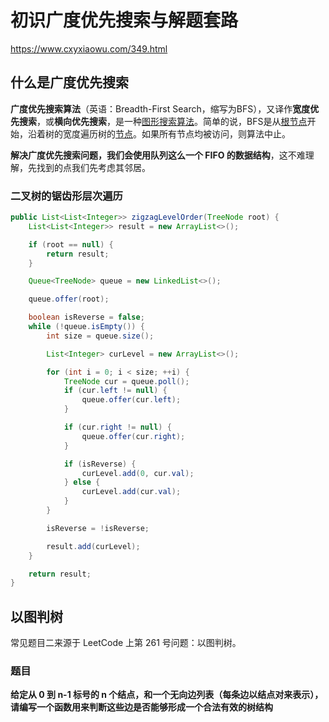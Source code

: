 # 初识广度优先搜索与解题套路

https://www.cxyxiaowu.com/349.html

## 什么是广度优先搜索

**广度优先搜索算法**（英语：Breadth-First Search，缩写为BFS），又译作**宽度优先搜索**，或**横向优先搜索**，是一种[图形搜索算法](https://zh.wikipedia.org/w/index.php?title=圖形搜索演算法&action=edit&redlink=1)。简单的说，BFS是从[根节点](https://zh.wikipedia.org/w/index.php?title=根節點&action=edit&redlink=1)开始，沿着树的宽度遍历树的[节点](https://zh.wikipedia.org/wiki/节点)。如果所有节点均被访问，则算法中止。

**解决广度优先搜索问题，我们会使用队列这么一个 FIFO 的数据结构**，这不难理解，先找到的点我们先考虑其邻居。

### 二叉树的锯齿形层次遍历

```java
public List<List<Integer>> zigzagLevelOrder(TreeNode root) {
    List<List<Integer>> result = new ArrayList<>();

    if (root == null) {
        return result;
    }

    Queue<TreeNode> queue = new LinkedList<>();

    queue.offer(root);

    boolean isReverse = false;
    while (!queue.isEmpty()) {
        int size = queue.size();

        List<Integer> curLevel = new ArrayList<>();

        for (int i = 0; i < size; ++i) {
            TreeNode cur = queue.poll();
            if (cur.left != null) {
                queue.offer(cur.left);
            }

            if (cur.right != null) {
                queue.offer(cur.right);
            }

            if (isReverse) {
                curLevel.add(0, cur.val);
            } else {
                curLevel.add(cur.val);
            }
        }

        isReverse = !isReverse;

        result.add(curLevel);
    }

    return result;
}
```



## 以图判树

常见题目二来源于 LeetCode 上第 261 号问题：以图判树。

### 题目

**给定从 0 到 n-1 标号的 n 个结点，和一个无向边列表（每条边以结点对来表示），请编写一个函数用来判断这些边是否能够形成一个合法有效的树结构**